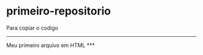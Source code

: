 # primeiro-repositorio

Para copiar o codigo
***
<html>
  <html>Meu primeiro arquivo em HTML</html>
  </html>
***
